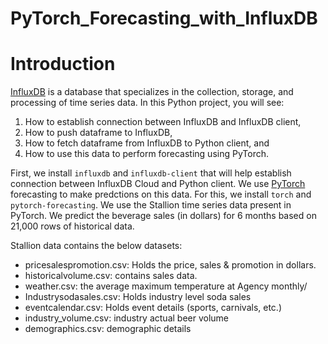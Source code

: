 # PyTorch_Forecasting_with_InfluxDB

# Introduction

[InfluxDB](https://www.influxdata.com/) is a database that specializes in the collection, storage, and processing of time series data.
In this Python project, you will see:
1. How to establish connection between InfluxDB and InfluxDB client,
2. How to push dataframe to InfluxDB,
3. How to fetch dataframe from InfluxDB to Python client, and
4. How to use this data to perform forecasting using PyTorch.


First, we install ``influxdb`` and ``influxdb-client`` that will help establish connection between InfluxDB Cloud and Python client. We use [PyTorch](https://pytorch-forecasting.readthedocs.io/en/stable/) forecasting to make predctions on this data. For this, we install ``torch`` and ``pytorch-forecasting``. We use the Stallion time series data present in PyTorch. We predict the beverage sales (in dollars) for 6 months based on 21,000 rows of historical data.  

Stallion data contains the below datasets:
* pricesalespromotion.csv: Holds the price, sales & promotion in dollars.
* historicalvolume.csv: contains sales data.
* weather.csv: the average maximum temperature at Agency monthly/ 
* Industrysodasales.csv: Holds industry level soda sales 
* eventcalendar.csv: Holds event details (sports, carnivals, etc.)
* industry_volume.csv: industry actual beer volume
* demographics.csv: demographic details
